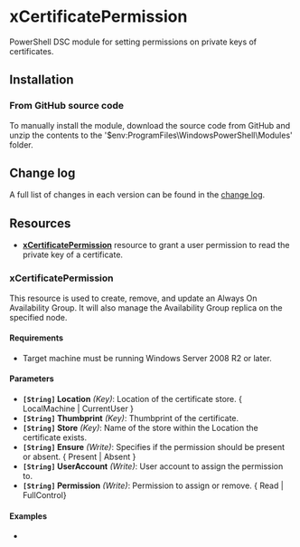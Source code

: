 # xCertificatePermission
PowerShell DSC module for setting permissions on private keys of certificates.

## Installation

### From GitHub source code

To manually install the module, download the source code from GitHub and unzip
the contents to the '$env:ProgramFiles\WindowsPowerShell\Modules' folder.

## Change log

A full list of changes in each version can be found in the [change log](CHANGELOG.md).

## Resources

* [**xCertificatePermission**](#xcertificatepermission)
  resource to grant a user permission to read the private key of a certificate.
  
### xCertificatePermission

This resource is used to create, remove, and update an Always On Availability Group.
It will also manage the Availability Group replica on the specified node.

#### Requirements

* Target machine must be running Windows Server 2008 R2 or later.

#### Parameters

* **`[String]` Location** _(Key)_: Location of the certificate store. { LocalMachine | CurrentUser }
* **`[String]` Thumbprint** _(Key)_: Thumbprint of the certificate.
* **`[String]` Store** _(Key)_: Name of the store within the Location the certificate exists.
* **`[String]` Ensure** _(Write)_: Specifies if the permission should be present
  or absent. { Present | Absent }
* **`[String]` UserAccount** _(Write)_: User account to assign the permission to.
* **`[String]` Permission** _(Write)_: Permission to assign or remove. { Read | FullControl}

#### Examples
* 
